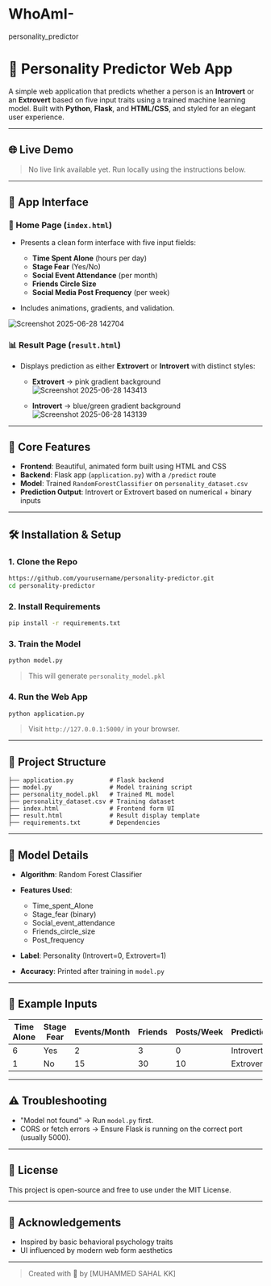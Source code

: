 # WhoAmI-
personality_predictor
# 🧠 Personality Predictor Web App

A simple web application that predicts whether a person is an **Introvert** or an **Extrovert** based on five input traits using a trained machine learning model. Built with **Python**, **Flask**, and **HTML/CSS**, and styled for an elegant user experience.

---

## 🌐 Live Demo

> No live link available yet. Run locally using the instructions below.

---

## 📸 App Interface

### 🎯 Home Page (`index.html`)

* Presents a clean form interface with five input fields:

  * **Time Spent Alone** (hours per day)
  * **Stage Fear** (Yes/No)
  * **Social Event Attendance** (per month)
  * **Friends Circle Size**
  * **Social Media Post Frequency** (per week)
* Includes animations, gradients, and validation.

![Screenshot 2025-06-28 142704](https://github.com/user-attachments/assets/e1d32403-8885-43fa-aad3-df6fb94b0b85)


### 📊 Result Page (`result.html`)

* Displays prediction as either **Extrovert** or **Introvert** with distinct styles:

  * **Extrovert** → pink gradient background
![Screenshot 2025-06-28 143413](https://github.com/user-attachments/assets/b6d23a93-538a-4723-a2ee-b7175da7a91e)

  * **Introvert** → blue/green gradient background
![Screenshot 2025-06-28 143139](https://github.com/user-attachments/assets/4b14b039-ebd4-476f-b9a4-e29982fab715)


---

## 🧩 Core Features

* **Frontend**: Beautiful, animated form built using HTML and CSS
* **Backend**: Flask app (`application.py`) with a `/predict` route
* **Model**: Trained `RandomForestClassifier` on `personality_dataset.csv`
* **Prediction Output**: Introvert or Extrovert based on numerical + binary inputs

---

## 🛠️ Installation & Setup

### 1. Clone the Repo

```bash
https://github.com/yourusername/personality-predictor.git
cd personality-predictor
```

### 2. Install Requirements

```bash
pip install -r requirements.txt
```

### 3. Train the Model

```bash
python model.py
```

> This will generate `personality_model.pkl`

### 4. Run the Web App

```bash
python application.py
```

> Visit `http://127.0.0.1:5000/` in your browser.

---

## 📁 Project Structure

```
├── application.py          # Flask backend
├── model.py                # Model training script
├── personality_model.pkl   # Trained ML model
├── personality_dataset.csv # Training dataset
├── index.html              # Frontend form UI
├── result.html             # Result display template
├── requirements.txt        # Dependencies
```

---

## 🧠 Model Details

* **Algorithm**: Random Forest Classifier
* **Features Used**:

  * Time\_spent\_Alone
  * Stage\_fear (binary)
  * Social\_event\_attendance
  * Friends\_circle\_size
  * Post\_frequency
* **Label**: Personality (Introvert=0, Extrovert=1)
* **Accuracy**: Printed after training in `model.py`

---

## 🧪 Example Inputs

| Time Alone | Stage Fear | Events/Month | Friends | Posts/Week | Prediction |
| ---------- | ---------- | ------------ | ------- | ---------- | ---------- |
| 6          | Yes        | 2            | 3       | 0          | Introvert  |
| 1          | No         | 15           | 30      | 10         | Extrovert  |

---

## ⚠️ Troubleshooting

* "Model not found" → Run `model.py` first.
* CORS or fetch errors → Ensure Flask is running on the correct port (usually 5000).

---

## 🧾 License

This project is open-source and free to use under the MIT License.

---

## 🙌 Acknowledgements

* Inspired by basic behavioral psychology traits
* UI influenced by modern web form aesthetics

---

> Created with 💙 by \[MUHAMMED SAHAL KK]
